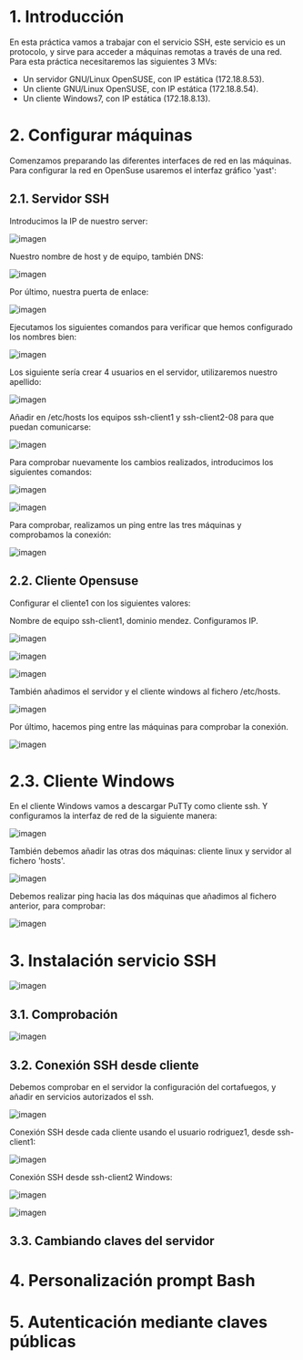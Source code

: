 # 1. Introducción
En esta práctica vamos a trabajar con el servicio SSH, este servicio es un protocolo, y sirve para acceder a máquinas remotas a través de una red. 
Para esta práctica necesitaremos las siguientes 3 MVs:

- Un servidor GNU/Linux OpenSUSE, con IP estática (172.18.8.53).
- Un cliente GNU/Linux OpenSUSE, con IP estática (172.18.8.54).
- Un cliente Windows7, con IP estática (172.18.8.13).

# 2. Configurar máquinas
Comenzamos preparando las diferentes interfaces de red en las máquinas. Para configurar la red en OpenSuse usaremos el interfaz gráfico 'yast':
## 2.1. Servidor SSH
Introducimos la IP de nuestro server:

![imagen](files/01.png)

Nuestro nombre de host y de equipo, también DNS:

![imagen](files/02.png)

Por último, nuestra puerta de enlace:

![imagen](files/03.png)

Ejecutamos los siguientes comandos para verificar que hemos configurado los nombres bien:

![imagen](files/04.png)

Los siguiente sería crear 4 usuarios en el servidor, utilizaremos nuestro apellido:

![imagen](files/05.png)

Añadir en /etc/hosts los equipos ssh-client1 y ssh-client2-08 para que puedan comunicarse:

![imagen](files/06.png)

Para comprobar nuevamente los cambios realizados, introducimos los siguientes comandos:

![imagen](files/07.png)

![imagen](files/08.png)

Para comprobar, realizamos un ping entre las tres máquinas y comprobamos la conexión:

![imagen](files/pingserver.png)

## 2.2. Cliente Opensuse

Configurar el cliente1 con los siguientes valores:

Nombre de equipo ssh-client1, dominio mendez. Configuramos IP.

![imagen](files/client1.png)

![imagen](files/client12.png)

![imagen](files/client13.png)

También añadimos el servidor y el cliente windows al fichero /etc/hosts.

![imagen](files/client14.png)

Por último, hacemos ping entre las máquinas para comprobar la conexión.

![imagen](files/pingclient1.png)

# 2.3. Cliente Windows

En el cliente Windows vamos a descargar PuTTy como cliente ssh. Y configuramos la interfaz de red de la siguiente manera:

![imagen](files/client21.png)

También debemos añadir las otras dos máquinas: cliente linux y servidor al fichero 'hosts'.

![imagen](files/cilent22.png)

Debemos realizar ping hacia las dos máquinas que añadimos al fichero anterior, para comprobar:

![imagen](files/pingwindows.png)

# 3. Instalación servicio SSH

![imagen](files/09.png)

## 3.1. Comprobación

![imagen](files/system.png)

## 3.2. Conexión SSH desde cliente

Debemos comprobar en el servidor la configuración del cortafuegos, y añadir en servicios autorizados el ssh.

![imagen](files/12.png)

Conexión SSH desde cada cliente usando el usuario rodriguez1, desde ssh-client1:

![imagen](files/client15.png)

Conexión SSH desde ssh-client2 Windows:

![imagen](files/client23.png)

![imagen](files/client24.png)

## 3.3. Cambiando claves del servidor

# 4. Personalización prompt Bash

# 5. Autenticación mediante claves públicas



